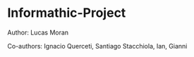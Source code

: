 # Informathic-Project
Author: Lucas Moran

Co-authors: Ignacio Querceti, Santiago Stacchiola, Ian, Gianni 
